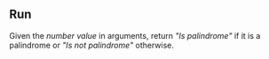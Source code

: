 ## Run
Given the _number value_ in arguments, return _"Is palindrome"_ if it is a palindrome or _"Is not palindrome"_ otherwise.